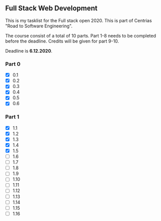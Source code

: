 ## Full Stack Web Development

This is my tasklist for the Full stack open 2020. This is part of Centrias "Road to Software Engineering". 

The course consist of a total of 10 parts. Part 1-8 needs to be completed before the deadline. Credits will be given for part 9-10.

Deadline is <b>6.12.2020</b>.

### Part 0

- [x] 0.1
- [x] 0.2
- [x] 0.3
- [x] 0.4
- [x] 0.5
- [x] 0.6

### Part 1

- [x] 1.1
- [x] 1.2
- [x] 1.3
- [x] 1.4
- [x] 1.5
- [ ] 1.6
- [ ] 1.7
- [ ] 1.8
- [ ] 1.9
- [ ] 1.10
- [ ] 1.11
- [ ] 1.12
- [ ] 1.13
- [ ] 1.14
- [ ] 1.15
- [ ] 1.16